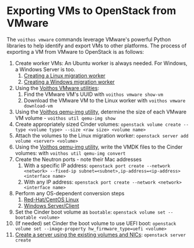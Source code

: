 # Exporting VMs to OpenStack from VMware

The `voithos vmware` commands leverage VMware's powerful Python libraries to help identify and
export VMs to other platforms. The process of exporting a VM from VMware to OpenStack is as
follows:

1. Create worker VMs: An Ubuntu worker is always needed. For Windows, a Windows Server is too.
    1. [Creating a Linux migration worker](/migrations/linux-worker.html)
    1. [Creating a Windows migration worker](/migrations/windows-worker.html)
1. Using the [Voithos VMware utilities](/vmware-utils.html):
    1. Find the VMware VM's UUID with `voithos vmware show-vm`
    1. Download the VMware VM to the Linux worker with `voithos vmware download-vm`
1. Using the [Voithos qemu-img utility](/qemu-img.html), determine the size of each VMware VM
   volume - `voithos util qemu-img show`
1. Create appropriately sized Cinder volumes: 
`openstack volume create --type <volume type> --size <raw size> <volume name>` 
1. Attach the volumes to the Linux migration worker:
   `openstack server add volume <server> <volume>`
1. Using the [Voithos qemu-img utility](/qemu-img.html), write the VMDK files to the Cinder
   volumes: with `voithos util qemu-img convert`
1. Create the Neutron ports - note their Mac addresses
   1. With a specific IP address:
      `openstack port create --network <network> --fixed-ip subnet=<subnet>,ip-address=<ip-address> <interface name>`
   1. With any IP address: `openstack port create --network <network> <interface name>`
1. Perform any OS-dependent conversion steps
    1. [Red-Hat/CentOS Linux](/migrations/rhel-conversion.html)
    1. [Windows Server/Client](/vmware-migration-windows.html)
1. Set the Cinder boot volume as `bootable`: `openstack volume set --bootable <volume>`
1. (If needed) set Cinder the boot volume to use UEFI boot:
   `openstack volume set --image-property hw_firmware_type=uefi <volume>`
1. [Create a server using the existing volumes and NICs](/migrations/cli-openstack-server-creation.html):
   `openstack server create`
